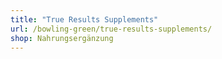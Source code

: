 ```yaml
---
title: "True Results Supplements"
url: /bowling-green/true-results-supplements/
shop: Nahrungsergänzung
---
```

